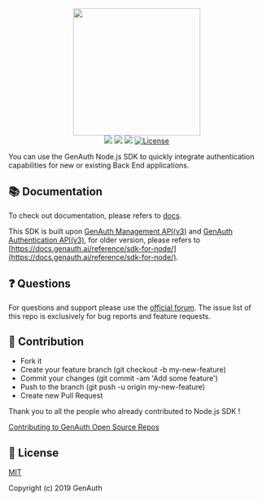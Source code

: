 <div align=center>
  <img width="250" src="https://authing-cdn-cn-prod.oss-cn-beijing.aliyuncs.com/genauth/logo-transparent.png" />
</div>
<div align="center">
  <a href="javascript:;"><img src="https://img.shields.io/badge/test-passing-brightgreen" /></a>
  <a href="https://forum.genauth.ai/" target="_blank"><img src="https://img.shields.io/badge/chat-forum-blue" /></a>
  <a href="https://console.genauth.ai/openapi/" target="_blank"><img src="https://img.shields.io/badge/docs-passing-brightgreen" /></a>
  <a href="javascript:;"><img src="https://img.shields.io/badge/License-MIT-success" alt="License"></a>
</div>

You can use the GenAuth Node.js SDK to quickly integrate authentication capabilities for new or existing Back End applications.

## 📚 Documentation

To check out documentation, please refers to [docs](https://docs.genauth.ai/reference/sdk/node/install.html).

This SDK is built upon [GenAuth Management API(v3)](https://api.genauth.ai/openapi/v3/management/) and [GenAuth Authentication API(v3)](https://api.genauth.ai/openapi/v3/authentication/), for older version, please refers to [https://docs.genauth.ai/reference/sdk-for-node/](https://docs.genauth.ai/reference/sdk-for-node/).

## ❓ Questions

For questions and support please use the [official forum](https://forum.genauth.ai/). The issue list of this repo is exclusively for bug reports and feature requests.

## 🤝 Contribution

- Fork it
- Create your feature branch (git checkout -b my-new-feature)
- Commit your changes (git commit -am 'Add some feature')
- Push to the branch (git push -u origin my-new-feature)
- Create new Pull Request

Thank you to all the people who already contributed to Node.js SDK !

[Contributing to GenAuth Open Source Repos](https://github.com/GenAuth/.github/blob/main/CONTRIBUTING.md#English)

## 🎁 License

[MIT](https://opensource.org/licenses/MIT)

Copyright (c) 2019 GenAuth

